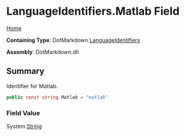 <a name="_top"></a>

# LanguageIdentifiers\.Matlab Field

[Home](../../../README.md#_top)

**Containing Type**: DotMarkdown\.[LanguageIdentifiers](../README.md#_top)

**Assembly**: DotMarkdown\.dll

## Summary

Identifier for Matlab\.

```csharp
public const string Matlab = "matlab"
```

### Field Value

System\.[String](https://docs.microsoft.com/en-us/dotnet/api/system.string)